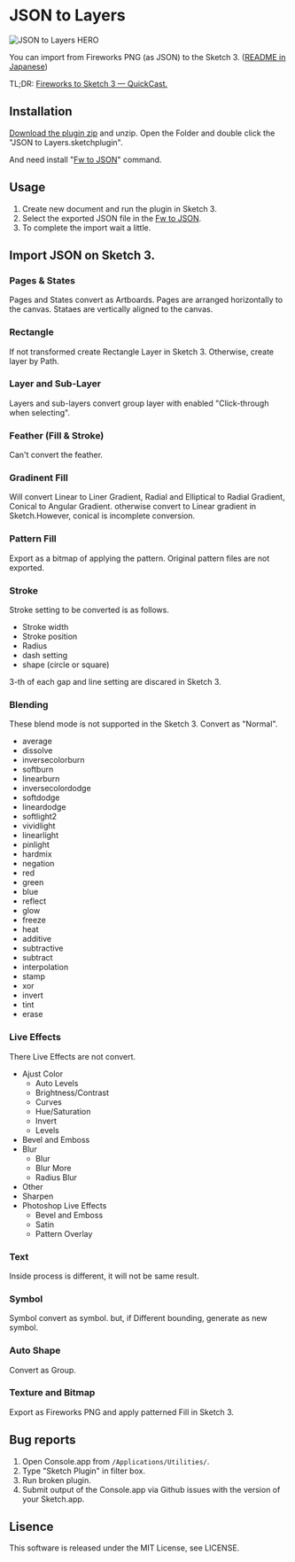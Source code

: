 # JSON to Layers

![JSON to Layers HERO](http://creative-tweet.net/img/github/json-to-layers-hero.png)

You can import from Fireworks PNG (as JSON) to the Sketch 3. ([README in Japanese](https://github.com/littlebusters/JSON-to-Layers/blob/master/README.ja.md))

TL;DR: [Fireworks to Sketch 3 — QuickCast.](http://quick.as/pk7yuzz8b)

## Installation

[Download the plugin zip](https://github.com/littlebusters/JSON-to-Layers/archive/master.zip) and unzip. Open the Folder and double click the "JSON to Layers.sketchplugin".

And need install "[Fw to JSON](https://github.com/littlebusters/Fw-to-JSON)" command.

## Usage

1. Create new document and run the plugin in Sketch 3.
1. Select the exported JSON file in the [Fw to JSON](https://github.com/littlebusters/Fw-to-JSON).
1. To complete the import wait a little.

## Import JSON on Sketch 3.

### Pages & States

Pages and States convert as Artboards. Pages are arranged horizontally to the canvas. Stataes are vertically aligned to the canvas. 

### Rectangle

If not transformed create Rectangle Layer in Sketch 3. Otherwise, create layer by Path.

### Layer and Sub-Layer

Layers and sub-layers convert group layer with enabled "Click-through when selecting".

### Feather (Fill & Stroke)

Can't convert the feather.

### Gradinent Fill

Will convert Linear to Liner Gradient, Radial and Elliptical to Radial Gradient, Conical to Angular Gradient. otherwise convert to Linear gradient in Sketch.However, conical is incomplete conversion.

### Pattern Fill

Export as a bitmap of applying the pattern. Original pattern files are not exported.

### Stroke

Stroke setting to be converted is as follows.

- Stroke width
- Stroke position
- Radius
- dash setting
- shape (circle or square)

3-th of each gap and line setting are discared in Sketch 3.

### Blending

These blend mode is not supported in the Sketch 3. Convert as "Normal".

- average
- dissolve
- inversecolorburn
- softburn
- linearburn
- inversecolordodge
- softdodge
- lineardodge
- softlight2
- vividlight
- linearlight
- pinlight
- hardmix
- negation
- red
- green
- blue
- reflect
- glow
- freeze
- heat
- additive
- subtractive
- subtract
- interpolation
- stamp
- xor
- invert
- tint
- erase

### Live Effects

There Live Effects are not convert.

- Ajust Color
  - Auto Levels
  - Brightness/Contrast
  - Curves
  - Hue/Saturation
  - Invert
  - Levels
- Bevel and Emboss
- Blur
  - Blur
  -	Blur More
  - Radius Blur
- Other
- Sharpen
- Photoshop Live Effects
  - Bevel and Emboss
  - Satin
  - Pattern Overlay

### Text

Inside process is different, it will not be same result.

### Symbol

Symbol convert as symbol. but, if Different bounding, generate as new symbol.

### Auto Shape

Convert as Group.

### Texture and Bitmap

Export as Fireworks PNG and apply patterned Fill in Sketch 3.

## Bug reports

1. Open Console.app from `/Applications/Utilities/`.
1. Type "Sketch Plugin" in filter box.
1. Run broken plugin.
1. Submit output of the Console.app via Github issues with the version of your Sketch.app.

## Lisence

This software is released under the MIT License, see LICENSE.
